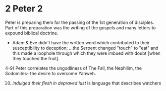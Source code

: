 # 2 Peter 2


Peter is preparing them for the passing of the 1st generation of disciples.
Part of this preparation was the writing of the gospels and many letters to expound biblical doctrine.
- Adam & Eve didn't have the written word which contributed to their susceptibility to deception; 
  ...the Serpent changed "touch" to "eat" and this made a loophole through which they were imbued with doubt [when they touched the fruit].


4-9) Peter correlates the ungodliness of The Fall, the Nephilim, the Sodomites- the desire to overcome Yahweh. 


10) _indulged their flesh in depraved lust_ is language that describes watchers
